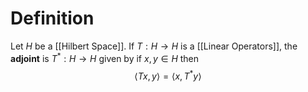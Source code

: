 # Definition

Let $H$ be a [[Hilbert Space]]. If $T:H \to H$ is a [[Linear Operators]], the **adjoint** is $T^* : H \to H$ given by
if $x,y \in H$ then 
$$
\langle Tx, y \rangle = \langle x, T^* y \rangle  
$$

